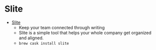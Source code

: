 # Slite
- [Slite](https://slite.com/)
  -  Keep your team connected through writing
  - Slite is a simple tool that helps your whole company get organized and aligned.
  - `brew cask install slite`
